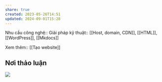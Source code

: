 ```yaml
---
share: true
created: 2023-05-26T14:51
updated: 2024-09-01T15:28
---
```

Nhu cầu công nghệ::
Giải pháp kỹ thuật:: [[Host, domain, CDN]], [[HTML]], [[WordPress]], [[Mkdocs]]

Xem thêm:: [[Tạo website]]
## Nơi thảo luận
![](https://i.imgur.com/4fq665i.png)